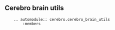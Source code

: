 ## Cerebro brain utils

```{eval-rst}
    .. automodule:: cerebro.cerebro_brain_utils
        :members
```
